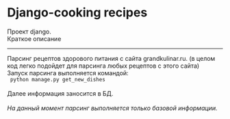 # Django-cooking recipes

Проект django. </br>
Краткое описание
<hr>
Парсинг рецептов здорового питания с сайта grandkulinar.ru. (в целом код легко подойдет для парсинга любых рецептов с этого сайта) 
</br>Запуск парсинга выполняется командой:
</br><code> python manage.py get_new_dishes </code>
</br></br>Далее информация заносится в БД. 
</br></br><i>На данный момент парсинг выполняется только базовой информации.</i>
